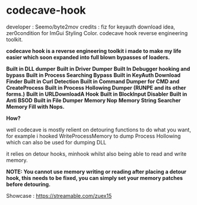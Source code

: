 # codecave-hook
developer : Seemo/byte2mov
credits : fiz for keyauth download idea, zer0condition for ImGui Styling Color.
codecave hook reverse engineering toolkit.

**codecave hook is a reverse engineering toolkit i made to make my life easier which soon expanded into full blown bypasses of loaders.**

**Built in DLL dumper**
**Built in Driver Dumper**
**Built In Debugger hooking and bypass**
**Built in Process Searching Bypass**
**Built in KeyAuth Download Finder**
**Built in Curl Detection**
**Built in Command Dumper for CMD and CreateProcess**
**Built in Process Hollowing Dumper (RUNPE and its other forms.)**
**Built in URLDownloadA Hook**
**Built in BlockInput Disabler**
**Built in Anti BSOD**
**Built in File Dumper**
**Memory Nop**
**Memory String Searcher**
**Memory Fill with Nops.**

**How?**

well codecave is mostly relient on detouring functions to do what you want, for example i hooked WriteProcessMemory to dump Process Hollowing which can also be used for dumping DLL

it relies on detour hooks, minhook whilst also being able to read and write memory.

**NOTE: You cannot use memory writing or reading after placing a detour hook, this needs to be fixed, you can simply set your memory patches before detouring.**

Showcase : 
https://streamable.com/zuex15

